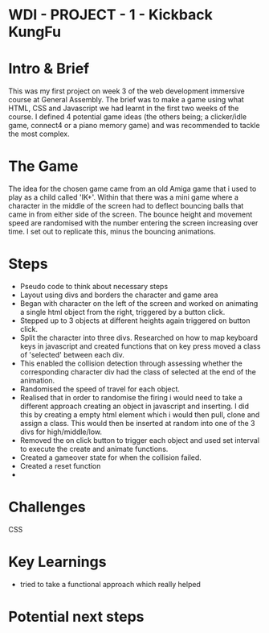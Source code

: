 # WDI - PROJECT - 1 - Kickback KungFu 

# Intro & Brief
This was my first project on week 3 of the web development immersive course at General Assembly. The brief was to make a game using what HTML, CSS and Javascript we had learnt in the first two weeks of the course. I defined 4 potential game ideas (the others being; a clicker/idle game, connect4 or a piano memory game) and was recommended to tackle the most complex.

# The Game
The idea for the chosen game came from an old Amiga game that i used to play as a child called 'IK+'. Within that there was a mini game where a character in the middle of the screen had to deflect bouncing balls that came in from either side of the screen. The bounce height and movement speed are randomised with the number entering the screen increasing over time. I set out to replicate this, minus the bouncing animations.

# Steps
* Pseudo code to think about necessary steps
* Layout using divs and borders the character and game area
* Began with character on the left of the screen and worked on animating a single html object from the right, triggered by a button click.
* Stepped up to 3 objects at different heights again triggered on button click.
* Split the character into three divs. Researched on how to map keyboard keys in javascript and created functions that on key press moved a class of 'selected' between each div.
* This enabled the collision detection through assessing whether the corresponding character div had the class of selected at the end of the animation.
* Randomised the speed of travel for each object.
* Realised that in order to randomise the firing i would need to take a different approach creating an object in javascript and inserting. I did this by creating a empty html element which i would then pull, clone and assign a class. This would then be inserted at random into one of the 3 divs for high/middle/low.
* Removed the on click button to trigger each object and used set interval to execute the create and animate functions. 
* Created a gameover state for when the collision failed. 
* Created a reset function
* 


# Challenges

CSS

# Key Learnings
* tried to take a functional approach which really helped

# Potential next steps

